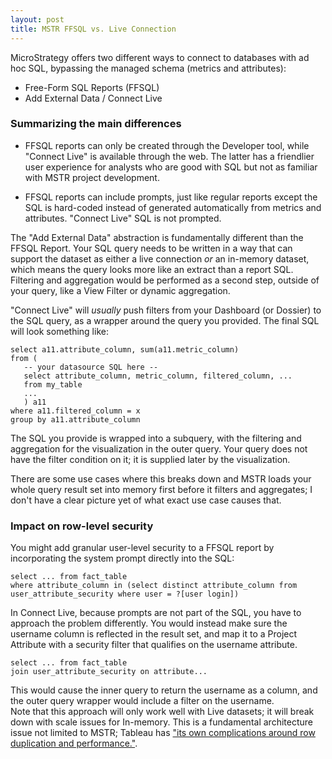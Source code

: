 ```yaml
---
layout: post
title: MSTR FFSQL vs. Live Connection
---
```


MicroStrategy offers two different ways to connect to databases with ad hoc SQL, bypassing the managed schema (metrics and attributes):

* Free-Form SQL Reports (FFSQL)
* Add External Data / Connect Live

### Summarizing the main differences

* FFSQL reports can only be created through the Developer tool, while "Connect Live" is available through the web.  The latter has a
friendlier user experience for analysts who are good with SQL but not as familiar with MSTR project development.

* FFSQL reports can include prompts, just like regular reports except the SQL is hard-coded instead of generated 
automatically from metrics and attributes.  "Connect Live" SQL is not prompted.  

The "Add External Data" abstraction is fundamentally different than the FFSQL Report.  Your SQL query needs to be written in a way that can support the 
dataset as either a live connection *or* an in-memory dataset, which means the query looks more like an extract than a report SQL.  Filtering and aggregation would 
be performed as a second step, outside of your query, like a View Filter or dynamic aggregation.  

"Connect Live" will *usually* push filters from your Dashboard (or Dossier) to the SQL query, as a wrapper around the query you provided.  The final SQL will look something like:

```
select a11.attribute_column, sum(a11.metric_column)
from (
   -- your datasource SQL here -- 
   select attribute_column, metric_column, filtered_column, ... 
   from my_table 
   ... 
   ) a11
where a11.filtered_column = x
group by a11.attribute_column
```

The SQL you provide is wrapped into a subquery, with the filtering and aggregation for the visualization in the outer query.  Your query does not have the filter condition on it; it is supplied
later by the visualization.

There are some use cases where this breaks down and MSTR loads your whole query result set into memory first before it filters and aggregates; I don't have a clear picture yet of what exact use case causes that. 

### Impact on row-level security 

You might add granular user-level security to a FFSQL report by incorporating the system prompt directly into the SQL:

```
select ... from fact_table 
where attribute_column in (select distinct attribute_column from user_attribute_security where user = ?[user login])
```

In Connect Live, because prompts are not part of the SQL, you have to approach the problem differently.  You would instead make sure the username column is reflected in the result set, and map it to a Project Attribute 
with a security filter that qualifies on the username attribute.

```
select ... from fact_table 
join user_attribute_security on attribute...
```

This would cause the inner query to return the username as a column, and the outer query wrapper would include a filter on the username.  
Note that this approach will only work well with Live datasets; it will break down with scale issues for In-memory.  This is a fundamental architecture issue not limited to MSTR; Tableau has 
["its own complications around row duplication and performance."](https://onlinehelp.tableau.com/current/pro/desktop/en-us/publish_userfilters.html).
